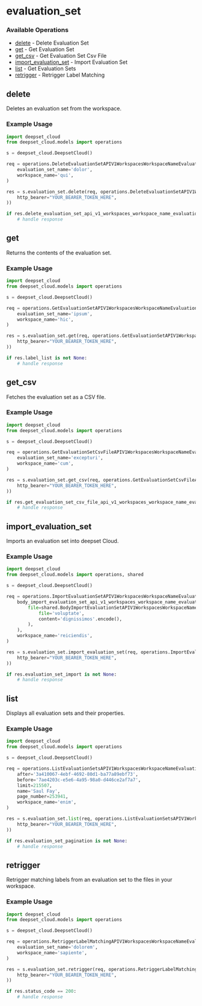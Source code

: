 # evaluation_set

### Available Operations

* [delete](#delete) - Delete Evaluation Set
* [get](#get) - Get Evaluation Set
* [get_csv](#get_csv) - Get Evaluation Set Csv File
* [import_evaluation_set](#import_evaluation_set) - Import Evaluation Set
* [list](#list) - Get Evaluation Sets
* [retrigger](#retrigger) - Retrigger Label Matching

## delete

Deletes an evaluation set from the workspace.

### Example Usage

```python
import deepset_cloud
from deepset_cloud.models import operations

s = deepset_cloud.DeepsetCloud()

req = operations.DeleteEvaluationSetAPIV1WorkspacesWorkspaceNameEvaluationSetsEvaluationSetNameDeleteRequest(
    evaluation_set_name='dolor',
    workspace_name='qui',
)

res = s.evaluation_set.delete(req, operations.DeleteEvaluationSetAPIV1WorkspacesWorkspaceNameEvaluationSetsEvaluationSetNameDeleteSecurity(
    http_bearer="YOUR_BEARER_TOKEN_HERE",
))

if res.delete_evaluation_set_api_v1_workspaces_workspace_name_evaluation_sets_evaluation_set_name_delete_200_application_json_any is not None:
    # handle response
```

## get

Returns the contents of the evaluation set.

### Example Usage

```python
import deepset_cloud
from deepset_cloud.models import operations

s = deepset_cloud.DeepsetCloud()

req = operations.GetEvaluationSetAPIV1WorkspacesWorkspaceNameEvaluationSetsEvaluationSetNameGetRequest(
    evaluation_set_name='ipsum',
    workspace_name='hic',
)

res = s.evaluation_set.get(req, operations.GetEvaluationSetAPIV1WorkspacesWorkspaceNameEvaluationSetsEvaluationSetNameGetSecurity(
    http_bearer="YOUR_BEARER_TOKEN_HERE",
))

if res.label_list is not None:
    # handle response
```

## get_csv

Fetches the evaluation set as a CSV file.

### Example Usage

```python
import deepset_cloud
from deepset_cloud.models import operations

s = deepset_cloud.DeepsetCloud()

req = operations.GetEvaluationSetCsvFileAPIV1WorkspacesWorkspaceNameEvaluationSetsEvaluationSetNameCsvGetRequest(
    evaluation_set_name='excepturi',
    workspace_name='cum',
)

res = s.evaluation_set.get_csv(req, operations.GetEvaluationSetCsvFileAPIV1WorkspacesWorkspaceNameEvaluationSetsEvaluationSetNameCsvGetSecurity(
    http_bearer="YOUR_BEARER_TOKEN_HERE",
))

if res.get_evaluation_set_csv_file_api_v1_workspaces_workspace_name_evaluation_sets_evaluation_set_name_csv_get_200_application_json_any is not None:
    # handle response
```

## import_evaluation_set

Imports an evaluation set into deepset Cloud.

### Example Usage

```python
import deepset_cloud
from deepset_cloud.models import operations, shared

s = deepset_cloud.DeepsetCloud()

req = operations.ImportEvaluationSetAPIV1WorkspacesWorkspaceNameEvaluationSetsImportPostRequest(
    body_import_evaluation_set_api_v1_workspaces_workspace_name_evaluation_sets_import_post=shared.BodyImportEvaluationSetAPIV1WorkspacesWorkspaceNameEvaluationSetsImportPost(
        file=shared.BodyImportEvaluationSetAPIV1WorkspacesWorkspaceNameEvaluationSetsImportPostFile(
            file='voluptate',
            content='dignissimos'.encode(),
        ),
    ),
    workspace_name='reiciendis',
)

res = s.evaluation_set.import_evaluation_set(req, operations.ImportEvaluationSetAPIV1WorkspacesWorkspaceNameEvaluationSetsImportPostSecurity(
    http_bearer="YOUR_BEARER_TOKEN_HERE",
))

if res.evaluation_set_import is not None:
    # handle response
```

## list

Displays all evaluation sets and their properties.

### Example Usage

```python
import deepset_cloud
from deepset_cloud.models import operations

s = deepset_cloud.DeepsetCloud()

req = operations.ListEvaluationSetsAPIV1WorkspacesWorkspaceNameEvaluationSetsGetRequest(
    after='3a410067-4ebf-4692-80d1-ba77a89ebf73',
    before='7ae4203c-e5e6-4a95-98a0-d446ce2af7a7',
    limit=215507,
    name='Saul Fay',
    page_number=253941,
    workspace_name='enim',
)

res = s.evaluation_set.list(req, operations.ListEvaluationSetsAPIV1WorkspacesWorkspaceNameEvaluationSetsGetSecurity(
    http_bearer="YOUR_BEARER_TOKEN_HERE",
))

if res.evaluation_set_pagination is not None:
    # handle response
```

## retrigger

Retrigger matching labels from an evaluation set to the files in your workspace.

### Example Usage

```python
import deepset_cloud
from deepset_cloud.models import operations

s = deepset_cloud.DeepsetCloud()

req = operations.RetriggerLabelMatchingAPIV1WorkspacesWorkspaceNameEvaluationSetsEvaluationSetNameLabelMatchingPostRequest(
    evaluation_set_name='dolorem',
    workspace_name='sapiente',
)

res = s.evaluation_set.retrigger(req, operations.RetriggerLabelMatchingAPIV1WorkspacesWorkspaceNameEvaluationSetsEvaluationSetNameLabelMatchingPostSecurity(
    http_bearer="YOUR_BEARER_TOKEN_HERE",
))

if res.status_code == 200:
    # handle response
```
